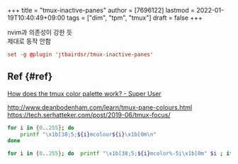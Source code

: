 +++
title = "tmux-inactive-panes"
author = [7696122]
lastmod = 2022-01-19T10:40:49+09:00
tags = ["dim", "tpm", "tmux"]
draft = false
+++

nvim과 의존성이 강한 듯  
제대로 동작 안함  

```conf
set -g @plugin 'jtbairdsr/tmux-inactive-panes'
```


## Ref {#ref}

[How does the tmux color palette work? - Super User](https://superuser.com/questions/285381/how-does-the-tmux-color-palette-work)  

<http://www.deanbodenham.com/learn/tmux-pane-colours.html>  
<https://tech.serhatteker.com/post/2019-06/tmux-focus/>  

```sh
for i in {0..255}; do
    printf "\x1b[38;5;${i}mcolour${i}\x1b[0m\n"
done
```

```sh
for i in {0..255}; do  printf "\x1b[38;5;${i}mcolor%-5i\x1b[0m" $i ; if ! (( ($i + 1 ) % 8 )); then echo ; fi ; done
```
